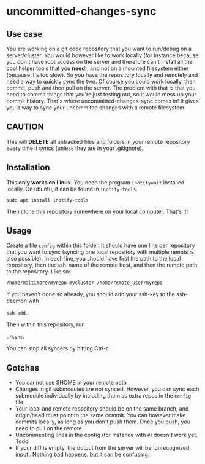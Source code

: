 # uncommitted-changes-sync

## Use case
You are working on a git code repository that you want to run/debug on a server/cluster. You would however like to work locally (for instance because you don't have root access on the server and therefore can't install all the cool helper tools that you **need**), and not on a mounted filesystem either (because it's too slow). So you have the repository locally and remotely and need a way to quickly sync the two. Of course you could work locally, then commit, push and then pull on the server. The problem with that is that you need to commit things that you're just testing out, so it would mess up your commit history. That's where uncommitted-changes-sync comes in! It gives you a way to sync your uncommited changes with a remote filesystem.

## CAUTION
This will **DELETE** all untracked files and folders in your remote repository every time it syncs (unless they are in your .gitignore).


## Installation
This **only works on Linux**.
You need the program ```inotifywait``` installed locally. On ubuntu, it can be found in ```inotify-tools```.

```
sudo apt install inotify-tools
```

Then clone this repository somewhere on your local computer. That's it!

## Usage
Create a file ```config``` within this folder. It should have one line per repository that you want to sync (syncing one local repository with multiple remots is also possible). In each line, you should have first the path to the local repository, then the ssh-name of the remote host, and then the remote path to the repository. Like so:

```
/home/maltimore/myrepo mycluster /home/remote_user/myrepo
```

If you haven't done so already, you should add your ssh-key to the ssh-daemon with

```ssh-add```.

Then within this repository, run 

```./sync```.

You can stop all syncers by hitting Ctrl-c.

## Gotchas
- You cannot use $HOME in your remote path
- Changes in git submodules are not synced. However, you can sync each submodule individually by including them as extra repos in the ```config``` file
- Your local and remote repository should be on the same branch, and origin/head must point to the same commit. You can however make commits locally, as long as you don't push them. Once you push, you need to pull on the remote.
- Uncommenting lines in the config (for instance with ```#```) doesn't work yet. Todo!
- If your diff is empty, the output from the server will be 'unrecognized input'. Nothing bad happens, but it can be confusing.
